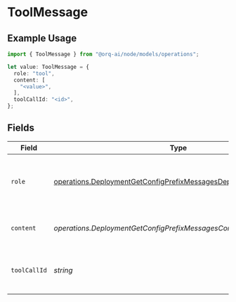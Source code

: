 # ToolMessage

## Example Usage

```typescript
import { ToolMessage } from "@orq-ai/node/models/operations";

let value: ToolMessage = {
  role: "tool",
  content: [
    "<value>",
  ],
  toolCallId: "<id>",
};
```

## Fields

| Field                                                                                                                                                    | Type                                                                                                                                                     | Required                                                                                                                                                 | Description                                                                                                                                              |
| -------------------------------------------------------------------------------------------------------------------------------------------------------- | -------------------------------------------------------------------------------------------------------------------------------------------------------- | -------------------------------------------------------------------------------------------------------------------------------------------------------- | -------------------------------------------------------------------------------------------------------------------------------------------------------- |
| `role`                                                                                                                                                   | [operations.DeploymentGetConfigPrefixMessagesDeploymentsRequestRole](../../models/operations/deploymentgetconfigprefixmessagesdeploymentsrequestrole.md) | :heavy_check_mark:                                                                                                                                       | The role of the messages author, in this case tool.                                                                                                      |
| `content`                                                                                                                                                | *operations.DeploymentGetConfigPrefixMessagesContent*                                                                                                    | :heavy_check_mark:                                                                                                                                       | The contents of the tool message.                                                                                                                        |
| `toolCallId`                                                                                                                                             | *string*                                                                                                                                                 | :heavy_check_mark:                                                                                                                                       | Tool call that this message is responding to.                                                                                                            |